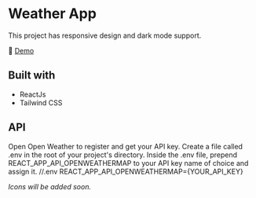 # Weather App
This project has responsive design and dark mode support.

📌 <a href='https://weather-app-senaoz.vercel.app/'>Demo</a>

## Built with
* ReactJs
* Tailwind CSS

## API
Open Open Weather to register and get your API key. Create a file called .env in the root of your project's directory. Inside the .env file, prepend REACT_APP_API_OPENWEATHERMAP to your API key name of choice and assign it. //.env REACT_APP_API_OPENWEATHERMAP={YOUR_API_KEY}

<em> Icons will be added soon. </em>
